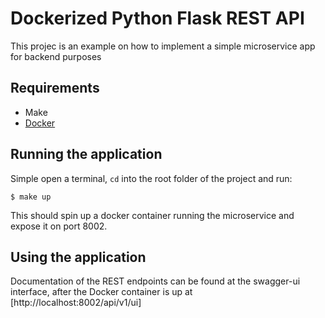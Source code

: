 # Dockerized Python Flask REST API
This projec is an example on how to implement a simple microservice app for backend purposes

## Requirements
- Make
- [Docker](https://docs.docker.com/get-docker/)

## Running the application

Simple open a terminal, `cd` into the root folder of the project and run:
```
$ make up
```

This should spin up a docker container running the microservice and expose it on port 8002.

## Using the application
Documentation of the REST endpoints can be found at the swagger-ui interface, after the Docker container is up at [http://localhost:8002/api/v1/ui]

